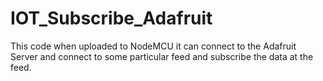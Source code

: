 # IOT_Subscribe_Adafruit
This code when uploaded to NodeMCU it can connect to the Adafruit Server and connect to some particular feed and subscribe the data at the feed.

